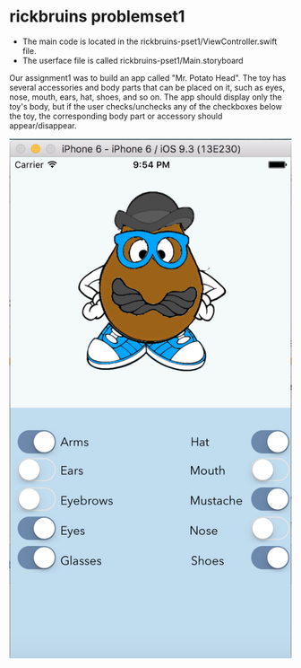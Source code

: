 # rickbruins problemset1

- The main code is located in the rickbruins-pset1/ViewController.swift file.
- The userface file is called rickbruins-pset1/Main.storyboard 

Our assignment1 was to build an app called "Mr. Potato Head". The toy has several accessories and body parts that can be placed on it, such as eyes, nose, mouth, ears, hat, shoes, and so on.
The app should display only the toy's body, but if the user checks/unchecks any of the checkboxes below the toy, the corresponding body part or accessory should appear/disappear.

![screenshot](/doc/mrpotato.png)
